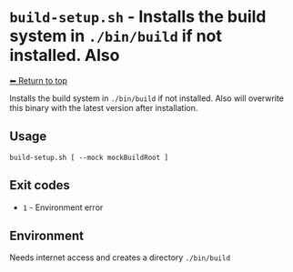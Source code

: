 
# `build-setup.sh` - Installs the build system in `./bin/build` if not installed. Also

[⬅ Return to top](index.md)

Installs the build system in `./bin/build` if not installed. Also
will overwrite this binary with the latest version after installation.

## Usage

    build-setup.sh [ --mock mockBuildRoot ]

## Exit codes

- `1` - Environment error

## Environment

Needs internet access and creates a directory `./bin/build`
